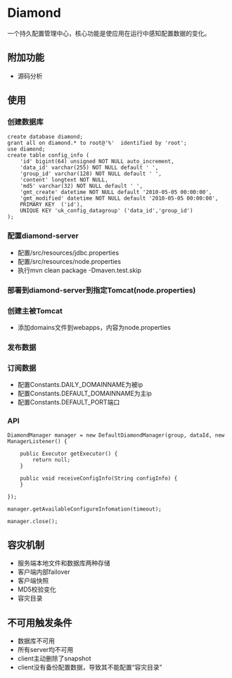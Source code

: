 # Diamond #

一个持久配置管理中心，核心功能是使应用在运行中感知配置数据的变化。

## 附加功能

* 源码分析

## 使用

### 创建数据库

    create database diamond;
    grant all on diamond.* to root@'%'  identified by 'root';
    use diamond;
    create table config_info (
        'id' bigint(64) unsigned NOT NULL auto_increment,
        'data_id' varchar(255) NOT NULL default ' ',
        'group_id' varchar(128) NOT NULL default ' ',
        'content' longtext NOT NULL,
        'md5' varchar(32) NOT NULL default ' ',
        'gmt_create' datetime NOT NULL default '2010-05-05 00:00:00',
        'gmt_modified' datetime NOT NULL default '2010-05-05 00:00:00',
        PRIMARY KEY  ('id'),
        UNIQUE KEY 'uk_config_datagroup' ('data_id','group_id')
    );

### 配置diamond-server

* 配置/src/resources/jdbc.properties
* 配置/src/resources/node.properties
* 执行mvn clean package -Dmaven.test.skip

### 部署到diamond-server到指定Tomcat(node.properties)

### 创建主被Tomcat

* 添加domains文件到webapps，内容为node.properties

### 发布数据

### 订阅数据

* 配置Constants.DAILY_DOMAINNAME为被ip
* 配置Constants.DEFAULT_DOMAINNAME为主ip
* 配置Constants.DEFAULT_PORT端口

### API

    DiamondManager manager = new DefaultDiamondManager(group, dataId, new ManagerListener() {

        public Executor getExecutor() {
            return null;
        }

        public void receiveConfigInfo(String configInfo) {
        }

    });

    manager.getAvailableConfigureInfomation(timeout);

    manager.close();

## 容灾机制

* 服务端本地文件和数据库两种存储
* 客户端内部failover
* 客户端快照
* MD5校验变化
* 容灾目录

## 不可用触发条件

* 数据库不可用
* 所有server均不可用
* client主动删除了snapshot
* client没有备份配置数据，导致其不能配置“容灾目录”


